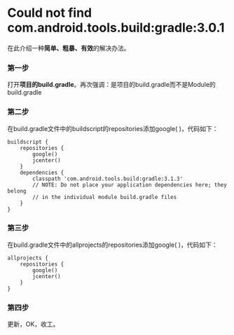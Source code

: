 # Could not find com.android.tools.build:gradle:3.0.1


在此介绍一种**简单、粗暴、有效**的解决办法。
### 
### **第一步**
打开**项目的build.gradle**。再次强调：是项目的build.gradle而不是Module的build.gradle
### 
### **第二步**
在build.gradle文件中的buildscript的repositories添加google( )，代码如下：


```
buildscript {
    repositories {
        google()
        jcenter()
    }
    dependencies {
        classpath 'com.android.tools.build:gradle:3.1.3'
        // NOTE: Do not place your application dependencies here; they belong
        // in the individual module build.gradle files
    }
}

```
### 
### **第三步**
在build.gradle文件中的allprojects的repositories添加google( )，代码如下：


```
allprojects {
    repositories {
        google()
        jcenter()
    }
}

```
### 
### **第四步**


更新，OK，收工。
